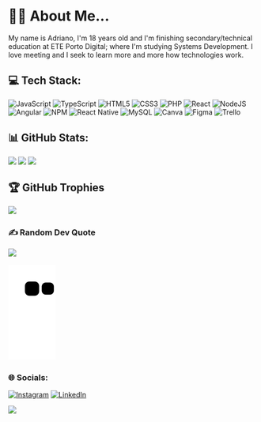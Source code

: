 <h1> 👦🏽 About Me... </h1>
My name is Adriano, I'm 18 years old and I'm finishing secondary/technical education at ETE Porto Digital; where I'm studying Systems Development. I love meeting and I seek to learn more and more how technologies work. 

<h2> 💻 Tech Stack: </h2>
<div>
  <img alt="JavaScript" src="https://img.shields.io/badge/javascript-%23323330.svg?style=for-the-badge&logo=javascript&logoColor=%23F7DF1E" />
  <img alt="TypeScript" src="https://img.shields.io/badge/typescript-%23007ACC.svg?style=for-the-badge&logo=typescript&logoColor=white" />
  <img alt="HTML5" src="https://img.shields.io/badge/html5-%23E34F26.svg?style=for-the-badge&logo=html5&logoColor=white" />
  <img alt="CSS3" src="https://img.shields.io/badge/css3-%231572B6.svg?style=for-the-badge&logo=css3&logoColor=white" />
  <img alt="PHP" src="https://img.shields.io/badge/php-%23777BB4.svg?style=for-the-badge&logo=php&logoColor=white" />
  <img alt="React" src="https://img.shields.io/badge/react-%2320232a.svg?style=for-the-badge&logo=react&logoColor=%2361DAFB" />
  <img alt="NodeJS" src="https://img.shields.io/badge/node.js-%2320232a?style=for-the-badge&logo=node.js&logoColor=green" />
  <img alt="Angular" src="https://img.shields.io/badge/angular.js-%23E23237.svg?style=for-the-badge&logo=angularjs&logoColor=white" />
  <img alt="NPM" src="https://img.shields.io/badge/NPM-%2320232a.svg?style=for-the-badge&logo=npm&logoColor=dark" />
  <img alt="React Native" src="https://img.shields.io/badge/react_native-%2320232a.svg?style=for-the-badge&logo=react&logoColor=%2361DAFB" />
  <img alt="MySQL" src="https://img.shields.io/badge/mysql-%2300f.svg?style=for-the-badge&logo=mysql&logoColor=white" />
  <img alt="Canva" src="https://img.shields.io/badge/Canva-%2300C4CC.svg?style=for-the-badge&logo=Canva&logoColor=white" />
  <img alt="Figma" src="https://img.shields.io/badge/figma-%23F24E1E.svg?style=for-the-badge&logo=figma&logoColor=white" />
  <img alt="Trello" src="https://img.shields.io/badge/Trello-%23026AA7.svg?style=for-the-badge&logo=Trello&logoColor=white" />
</div>
  
<h2> 📊 GitHub Stats: </h2>
<img src="https://github-readme-stats.vercel.app/api?username=AdrianoBispo&theme=jolly&hide_border=false&include_all_commits=false&count_private=true" />
<img src="https://github-readme-streak-stats.herokuapp.com/?user=AdrianoBispo&theme=jolly&hide_border=false" />
<img src="https://github-readme-stats.vercel.app/api/top-langs/?username=AdrianoBispo&theme=jolly&hide_border=false&include_all_commits=false&count_private=true&layout=compact" />

## 🏆 GitHub Trophies
![](https://github-profile-trophy.vercel.app/?username=AdrianoBispo&theme=radical&no-frame=true&no-bg=false&margin-w=4)

### ✍️ Random Dev Quote
![](https://quotes-github-readme.vercel.app/api?type=horizontal&theme=radical)

![Snake animation](https://github.com/AdrianoBispo/AdrianoBispo/blob/output/github-contribution-grid-snake.svg)

### 🌐 Socials:
[![Instagram](https://img.shields.io/badge/Instagram-%23E4405F.svg?logo=Instagram&logoColor=white)](https://instagram.com/https://instagram.com/eu_nicin)
[![LinkedIn](https://img.shields.io/badge/LinkedIn-%230077B5.svg?logo=linkedin&logoColor=white)](https://linkedin.com/in/https://www.linkedin.com/in/adriano-bispo-85293a240/)

[![](https://visitcount.itsvg.in/api?id=AdrianoBispo&icon=3&color=11)](https://visitcount.itsvg.in)

<!-- Proudly created with GPRM ( https://gprm.itsvg.in ) -->

